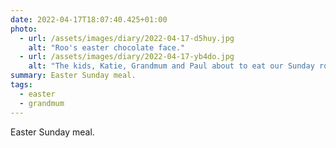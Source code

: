 ```yaml
---
date: 2022-04-17T18:07:40.425+01:00
photo:
  - url: /assets/images/diary/2022-04-17-d5huy.jpg
    alt: "Roo's easter chocolate face."
  - url: /assets/images/diary/2022-04-17-yb4do.jpg
    alt: "The kids, Katie, Grandmum and Paul about to eat our Sunday roast. "
summary: Easter Sunday meal.
tags:
  - easter
  - grandmum
---
```

Easter Sunday meal. 
